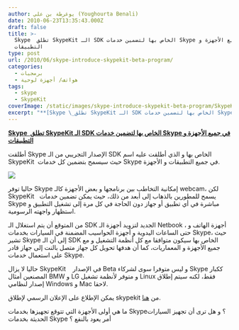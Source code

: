 ```yaml
---
author: يوغرطة بن علي (Youghourta Benali)
date: 2010-06-23T13:35:43.000Z
draft: false
title: >-
  Skype  تطلق SkypeKit الـ SDK الخاص بها لتضمين خدمات Skype في جميع الأجهزة و
  التطبيقات  
type: post
url: /2010/06/skype-introduce-skypekit-beta-program/
categories:
  - برمجيات
  - هواتف/ أجهزة لوحية
tags:
  - skype
  - SkypeKit
coverImage: /static/images/skype-introduce-skypekit-beta-program/SkypeKit.png
excerpt: "**[Skype \_تطلق SkypeKit الـ SDK الخاص بها لتضمين خدمات Skype في جميع الأجهزة و التطبيقات](https://www.it-scoop.com/2010/06/Skype-introduce-SkypeKit-Beta-Program)**\n\nأطلقت Skype الإصدار التجريبي من الـ SDK الخاص بها و الذي أطلقت عليه اسم SkypeKit \_حيث سيسمح بتضمين كل خدمات Skype في جميع التطبيقات و الأجهزة.\n\n\n\nحاليا"
---
```

**[Skype  تطلق SkypeKit الـ SDK الخاص بها لتضمين خدمات Skype في جميع الأجهزة و التطبيقات](https://www.it-scoop.com/2010/06/Skype-introduce-SkypeKit-Beta-Program)**

أطلقت Skype الإصدار التجريبي من الـ SDK الخاص بها و الذي أطلقت عليه اسم SkypeKit  حيث سيسمح بتضمين كل خدمات Skype في جميع التطبيقات و الأجهزة.

![](/static/images/skype-introduce-skypekit-beta-program/SkypeKit.png)

حاليا توفر Skype إمكانية التخاطب بين برنامجها و بعض الأجهزة كالـ webcam، لكن SkypeKit   يسمح للمطورين بالذهاب إلى أبعد من ذلك، حيث يمكن تضمين خدمات Skype مباشرة في أي تطبيق أو جهاز دون الحاجة في كل مرة إلى تشغيل التطبيق و استظهار واجهته الرسومية.

من المتوقع أن يتم استغلال الـ SDK الجديد لتزويد أجهزة الـ Netbook ، أجهزة الهاتف و حتى الساعات اليدوية و أجهزة الحواسيب المضمنة في السيارات بخدمات Skype، حيث تشير Skype إلى أن الـ SDK الخاص بها سيكون متوافقا مع كل أنظمة التشغيل و مع جميع الأجهزة و المعماريات، كما أن هدفها تحويل كل جهاز متصل بالنت إلى جهاز قادر على استعمال خدمات Skype.

حاليا لا يزال SkypeKit    في الإصدار Beta و ليس متوفرا سوى لشركاء Skype ككبار المصنعين أمثال BMW و LG و متوفر لأنظمة تشغيل Linux فقط، لكنه سيتم إطلاق إصدار لنظامي Windows و Mac لاحقا.

يمكن الإطلاع على الإعلان الرسمي لإطلاق skypekit من [هنا](http://blogs.skype.com/devzone/2010/06/skypekit_beta.html).

ما هي أولى الأجهزة التي تتوقع تجهيزها بخدمات Skype؟ و هل ترى أن تجهيز السيارات الحديثة بخدمات Skype أمر يعود بالنفع ؟
